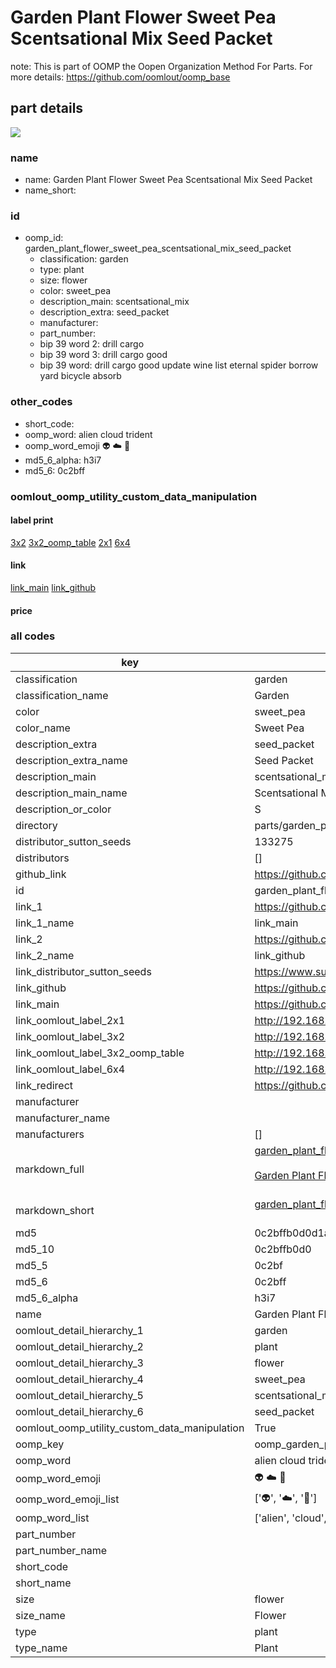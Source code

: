 # Garden Plant Flower Sweet Pea Scentsational Mix Seed Packet  

note: This is part of OOMP the Oopen Organization Method For Parts. For more details: https://github.com/oomlout/oomp_base

##  part details
[![](image_600.jpg)](image.jpg)  







### name
* name: Garden Plant Flower Sweet Pea Scentsational Mix Seed Packet
* name_short: 
### id
* oomp_id: garden_plant_flower_sweet_pea_scentsational_mix_seed_packet
  * classification: garden
  * type: plant
  * size: flower
  * color: sweet_pea
  * description_main: scentsational_mix
  * description_extra: seed_packet
  * manufacturer: 
  * part_number: 
  * bip 39 word 2: drill cargo
  * bip 39 word 3: drill cargo good
  * bip 39 word: drill cargo good update wine list eternal spider borrow yard bicycle absorb

### other_codes
* short_code: 
* oomp_word: alien cloud trident
* oomp_word_emoji :alien: :cloud: :trident:
* md5_6_alpha: h3i7
* md5_6: 0c2bff






### oomlout_oomp_utility_custom_data_manipulation
#### label print
[3x2](http://192.168.1.245:1112/?label=oomp%20h3i7)
[3x2_oomp_table](http://192.168.1.108:1112/?label=oomp%20h3i7)
[2x1](http://192.168.1.242:1112/?label=oomp%20h3i7)
[6x4](http://192.168.1.55:1112/?label=oomp%20h3i7)    

#### link

[link_main](https://github.com/oomlout/oomlout_oomp_version_1_messy/tree/main/parts/garden_plant_flower_sweet_pea_scentsational_mix_seed_packet) [link_github](https://github.com/oomlout/oomlout_oomp_version_1_messy/tree/main/parts/garden_plant_flower_sweet_pea_scentsational_mix_seed_packet)                             

#### price







### all codes 
| key | value |  
| --- | --- |  
| classification | garden |  
| classification_name | Garden |  
| color | sweet_pea |  
| color_name | Sweet Pea |  
| description_extra | seed_packet |  
| description_extra_name | Seed Packet |  
| description_main | scentsational_mix |  
| description_main_name | Scentsational Mix |  
| description_or_color | S  |  
| directory | parts/garden_plant_flower_sweet_pea_scentsational_mix_seed_packet |  
| distributor_sutton_seeds | 133275 |  
| distributors | [] |  
| github_link | https://github.com/oomlout/oomlout_oomp_part_src/tree/main/parts/garden_plant_flower_sweet_pea_scentsational_mix_seed_packet |  
| id | garden_plant_flower_sweet_pea_scentsational_mix_seed_packet |  
| link_1 | https://github.com/oomlout/oomlout_oomp_version_1_messy/tree/main/parts/garden_plant_flower_sweet_pea_scentsational_mix_seed_packet |  
| link_1_name | link_main |  
| link_2 | https://github.com/oomlout/oomlout_oomp_version_1_messy/tree/main/parts/garden_plant_flower_sweet_pea_scentsational_mix_seed_packet |  
| link_2_name | link_github |  
| link_distributor_sutton_seeds | https://www.suttons.co.uk/SUSGWE348/sweet-pea-scentsational-mix-seeds_mh13761 |  
| link_github | https://github.com/oomlout/oomlout_oomp_version_1_messy/tree/main/parts/garden_plant_flower_sweet_pea_scentsational_mix_seed_packet |  
| link_main | https://github.com/oomlout/oomlout_oomp_version_1_messy/tree/main/parts/garden_plant_flower_sweet_pea_scentsational_mix_seed_packet |  
| link_oomlout_label_2x1 | http://192.168.1.242:1112/?label=oomp%20h3i7 |  
| link_oomlout_label_3x2 | http://192.168.1.245:1112/?label=oomp%20h3i7 |  
| link_oomlout_label_3x2_oomp_table | http://192.168.1.108:1112/?label=oomp%20h3i7 |  
| link_oomlout_label_6x4 | http://192.168.1.55:1112/?label=oomp%20h3i7 |  
| link_redirect | https://github.com/oomlout/oomlout_oomp_version_1_messy/tree/main/parts/garden_plant_flower_sweet_pea_scentsational_mix_seed_packet |  
| manufacturer |  |  
| manufacturer_name |  |  
| manufacturers | [] |  
| markdown_full | [garden_plant_flower_sweet_pea_scentsational_mix_seed_packet](none)<br>[](none)<br>[Garden Plant Flower Sweet Pea Scentsational Mix Seed Packet](none)<br><br> |  
| markdown_short | [garden_plant_flower_sweet_pea_scentsational_mix_seed_packet](none)<br><br> |  
| md5 | 0c2bffb0d0d1a9b209fdcee8c8c8aa17 |  
| md5_10 | 0c2bffb0d0 |  
| md5_5 | 0c2bf |  
| md5_6 | 0c2bff |  
| md5_6_alpha | h3i7 |  
| name | Garden Plant Flower Sweet Pea Scentsational Mix Seed Packet |  
| oomlout_detail_hierarchy_1 | garden |  
| oomlout_detail_hierarchy_2 | plant |  
| oomlout_detail_hierarchy_3 | flower |  
| oomlout_detail_hierarchy_4 | sweet_pea |  
| oomlout_detail_hierarchy_5 | scentsational_mix |  
| oomlout_detail_hierarchy_6 | seed_packet |  
| oomlout_oomp_utility_custom_data_manipulation | True |  
| oomp_key | oomp_garden_plant_flower_sweet_pea_scentsational_mix_seed_packet |  
| oomp_word | alien cloud trident |  
| oomp_word_emoji | :alien: :cloud: :trident: |  
| oomp_word_emoji_list | [':alien:', ':cloud:', ':trident:'] |  
| oomp_word_list | ['alien', 'cloud', 'trident'] |  
| part_number |  |  
| part_number_name |  |  
| short_code |  |  
| short_name |  |  
| size | flower |  
| size_name | Flower |  
| type | plant |  
| type_name | Plant |  

